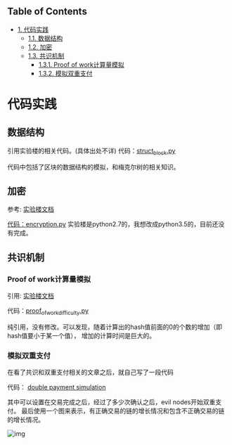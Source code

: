 <div id="table-of-contents">
<h2>Table of Contents</h2>
<div id="text-table-of-contents">
<ul>
<li><a href="#sec-1">1. 代码实践</a>
<ul>
<li><a href="#sec-1-1">1.1. 数据结构</a></li>
<li><a href="#sec-1-2">1.2. 加密</a></li>
<li><a href="#sec-1-3">1.3. 共识机制</a>
<ul>
<li><a href="#sec-1-3-1">1.3.1. Proof of work计算量模拟</a></li>
<li><a href="#sec-1-3-2">1.3.2. 模拟双重支付</a></li>
</ul>
</li>
</ul>
</li>
</ul>
</div>
</div>

# 代码实践<a id="sec-1" name="sec-1"></a>

## 数据结构<a id="sec-1-1" name="sec-1-1"></a>

引用实验楼的相关代码。(具体出处不详)
代码：[struct<sub>block</sub>.py](https://github.com/bentan2013/study-blockchain/blob/master/struct_bitcoin.py)

代码中包括了区块的数据结构的模拟，和梅克尔树的相关知识。

## 加密<a id="sec-1-2" name="sec-1-2"></a>

参考: [实验楼文档](https://www.shiyanlou.com/courses/890/labs/3248/document)

[代码：encryption.py](https://github.com/bentan2013/study-blockchain/blob/master/encryption.py) 
实验楼是python2.7的，我想改成python3.5的，目前还没有完成。

## 共识机制<a id="sec-1-3" name="sec-1-3"></a>

### Proof of work计算量模拟<a id="sec-1-3-1" name="sec-1-3-1"></a>

引用: [实验楼文档](https://www.shiyanlou.com/courses/890/labs/3248/document)

代码：[proof<sub>of</sub><sub>work</sub><sub>difficulty</sub>.py](https://github.com/bentan2013/study-blockchain/blob/master/proof_of_work_difficulty.py) 

纯引用，没有修改。可以发现，随着计算出的hash值前面的0的个数的增加（即hash值要小于某一个值），
增加的计算时间是巨大的。

### 模拟双重支付<a id="sec-1-3-2" name="sec-1-3-2"></a>

在看了共识和双重支付相关的文章之后，就自己写了一段代码

代码： [double payment simulation](https://github.com/bentan2013/study-blockchain/blob/master/double_payment_simulation.py)

其中可以设置在交易完成之后，经过了多少次确认之后，evil nodes开始双重支付。
最后使用一个图来表示，有正确交易的链的增长情况和包含不正确交易的链的增长情况。

![img](http://user-images.githubusercontent.com/5510943/41500062-b67970be-71bd-11e8-894a-4e451d2fb5eb.gif)
